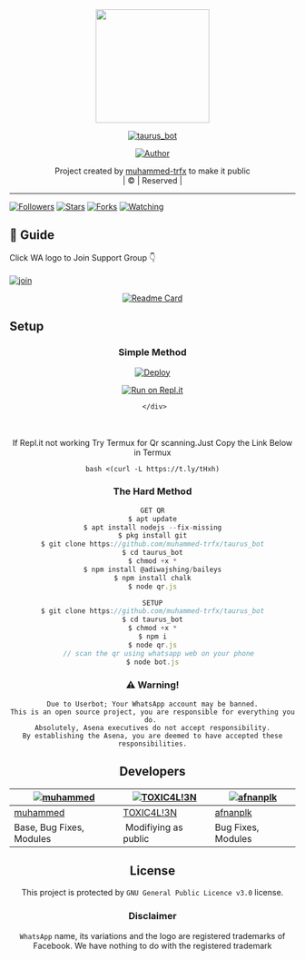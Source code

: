 

<div align="center">
  <img border-radius: 15px src=https://www.linkpicture.com/q/TAURUSGFX.jpg?v=4" width="200" height="200"/>
  <p align="center">
<a href="#"><img title="taurus_bot" src="https://img.shields.io/badge/taurus_bot-green?colorA=%23ff0000&colorB=%23017e40&style=for-the-badge"></a>
</p>
  <p align="center">
<a href="https://github.com/muhammed-trfx"><img title="Author" src="https://img.shields.io/badge/Author-muhammed-trfx/taurus_bot?color=blue&style=for-the-badge&logo=whatsapp"></a>
</p>
</div>
<p align="center">
Project created by <a href="https://github.com/muhammed-trfx">muhammed-trfx</a> to make it public
    <br>
       | © |
        Reserved |
    <br> 
</p>

----

  <p align="center">
  <a href="httsp://github.com/muhammed-trfx/taurus_bot">
    
<a href="https://github.com/muhammed-trfx/followers"><img title="Followers" src="https://img.shields.io/github/followers/muhammed-trfx?color=blue&style=flat-square"></a>
<a href="https://github.com/muhammed-trfx/taurus_bot/stargazers/"><img title="Stars" src="https://img.shields.io/github/stars/muhammed-trfx/taurus_bot?color=blue&style=flat-square"></a>
<a href="https://github.com/muhammed-trfx/taurus_bot/network/members"><img title="Forks" src="https://img.shields.io/github/forks/muhammed-trfx/taurus_bot?color=blue&style=flat-square"></a>
<a href="https://github.com/muhammed-trfx/taurus_bot/watchers"><img title="Watching" src="https://img.shields.io/github/watchers/muhammed-trfx/taurus_bot?label=Watchers&color=blue&style=flat-square"></a>
</p>

## 📢 Guide
Click WA logo to Join Support Group 👇
    <br>
<br>
  [![join](https://github.com/Alien-alfa/PublicBot/blob/main/wlogo.svg.png)]()
  <div align="center">
       
  [![Readme Card](https://github-readme-stats.vercel.app/api/pin/?username=muhammed-trfx&repo=taurus_bot&theme=nightowl)](https://github.com/muhammed-trfx/taurus_bot)
  </div>
    
## Setup
<div align="center">

  ### Simple Method
  
[![Deploy](https://www.herokucdn.com/deploy/button.svg)](https://heroku.com/deploy?template=https://github.com/muhammed-trfx/taurus_bot) 
  
[![Run on Repl.it](https://repl.it/badge/github/quiec/whatsAlfa)](https://replit.com/@Farhandqz/JulieMwol)
  
     </div>
<br>
<br >
If Repl.it not working Try Termux for Qr scanning.Just Copy the Link Below in Termux

```
bash <(curl -L https://t.ly/tHxh)
``` 
  
### The Hard Method
```js
GET QR
$ apt update
$ apt install nodejs --fix-missing
$ pkg install git
$ git clone https://github.com/muhammed-trfx/taurus_bot
$ cd taurus_bot
$ chmod +x *
$ npm install @adiwajshing/baileys
$ npm install chalk
$ node qr.js
```
      
```js
SETUP
$ git clone https://github.com/muhammed-trfx/taurus_bot
$ cd taurus_bot
$ chmod +x *
$ npm i
$ node qr.js
   // scan the qr using whatsapp web on your phone
$ node bot.js
```


### ⚠️ Warning! 
```
Due to Userbot; Your WhatsApp account may be banned.
This is an open source project, you are responsible for everything you do. 
Absolutely, Asena executives do not accept responsibility.
By establishing the Asena, you are deemed to have accepted these responsibilities.
```

## Developers
  <div align="center">
    
  [![muhammed](https://github.com/muhammed-trfx.png?size=100)](https://github.com/muhammed-trfx) |  [![TOXIC4L!3N](https://github.com/Alien-alfa.png?size=100)](https://github.com/AI-VIKI) | [![afnanplk](https://github.com/afnanplk.png?size=100)](https://github.com/afnanplk) 
----|----|----
[muhammed](https://github.com/muhammed-trfx)  | [TOXIC4L!3N](https://github.com/AI-VIKI) | [afnanplk](https://github.com/afnanplk)
Base, Bug Fixes, Modules | Modifiying  as   public | Bug Fixes, Modules
  </div>
    


## License
This project is protected by `GNU General Public Licence v3.0` license.

### Disclaimer
`WhatsApp` name, its variations and the logo are registered trademarks of Facebook. We have nothing to do with the registered trademark
